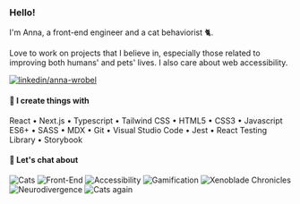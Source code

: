 ### Hello!

I'm Anna, a front-end engineer and a cat behaviorist 🐈. 

Love to work on projects that I believe in, especially those related to improving both humans' and pets' lives. I also care about web accessibility.

[![linkedin/anna-wrobel](https://img.shields.io/badge/-LinkedIn-0A66C2?style=flat&logo=linkedin)](http://www.linkedin.com/in/anna-wrobel)

#### 🌱 I create things with

React • Next.js • Typescript • Tailwind CSS • HTML5 • CSS3 • Javascript ES6+ • SASS • MDX • Git • Visual Studio Code • Jest • React Testing Library • Storybook

#### 🌿 Let's chat about 
![Cats](https://img.shields.io/badge/-Cats-EF5280?style=flat)
![Front-End](https://img.shields.io/badge/-Front--End-FCB71E?style=flat)
![Accessibility](https://img.shields.io/badge/-Accessibility-EEE92D?style=flat)
![Gamification](https://img.shields.io/badge/-Gamification-BCD548?style=flat)
![Xenoblade Chronicles](https://img.shields.io/badge/-Xenoblade_Chronicles-4BC0BB?style=flat)
![Neurodivergence](https://img.shields.io/badge/-Neurodivergence-37A3E9?style=flat)
![Cats again](https://img.shields.io/badge/-Cats%20(again)-6465DA?style=flat)
